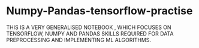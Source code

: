 # Numpy-Pandas-tensorflow-practise

THIS IS A VERY GENERALISED NOTEBOOK , WHICH FOCUSES ON TENSORFLOW, NUMPY AND PANDAS SKILLS REQUIRED FOR DATA PREPROCESSING AND IMPLEMENTING ML ALGORITHMS.
